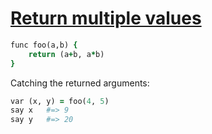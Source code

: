 [1]: https://rosettacode.org/wiki/Return_multiple_values

# [Return multiple values][1]

```ruby
func foo(a,b) {
    return (a+b, a*b)
}
```


Catching the returned arguments:

```ruby
var (x, y) = foo(4, 5)
say x   #=> 9
say y   #=> 20
```
